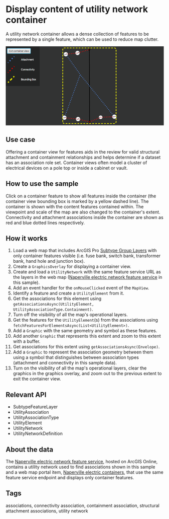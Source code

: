 # Display content of utility network container

A utility network container allows a dense collection of features to be represented by a single feature, which can be used to reduce map clutter.

![Image of display content of utility network container](DisplayContentOfUtilityNetworkContainer.png)

## Use case

Offering a container view for features aids in the review for valid structural attachment and containment relationships and helps determine if a dataset has an association role set. Container views often model a cluster of electrical devices on a pole top or inside a cabinet or vault.

## How to use the sample

Click on a container feature to show all features inside the container (the container view bounding box is marked by a yellow dashed line).  The container is shown with the content features contained within. The viewpoint and scale of the map are also changed to the container's extent. Connectivity and attachment associations inside the container are shown as red and blue dotted lines respectively.

## How it works

1. Load a web map that includes ArcGIS Pro [Subtype Group Layers](https://pro.arcgis.com/en/pro-app/help/mapping/layer-properties/subtype-layers.htm) with only container features visible (i.e. fuse bank, switch bank, transformer bank, hand hole and junction box).
2. Create a `GraphicsOverlay` for displaying a container view.
3. Create and load a `UtilityNetwork` with the same feature service URL as the layers in the web map ([Naperville electric network feature service](https://sampleserver7.arcgisonline.com/server/rest/services/UtilityNetwork/NapervilleElectric/FeatureServer) in this sample).
4. Add an event handler for the `onMouseClicked` event of the `MapView`.
5. Identify a feature and create a `UtilityElement` from it.
6. Get the associations for this element using `getAssociationsAsync(UtilityElement, UtilityAssociationType.Containment)`.
7. Turn off the visibility of all the map's operational layers.
8. Get the features for the `UtilityElement`(s) from the associations using `fetchFeaturesForElementsAsync(List<UtilityElement>)`.
9. Add a `Graphic` with the same geometry and symbol as these features.
10. Add another `Graphic` that represents this extent and zoom to this extent with a buffer.
11. Get associations for this extent using `getAssociationsAsync(Envelope)`.
12. Add a `Graphic` to represent the association geometry between them using a symbol that distinguishes between association types (attachment and connectivity in this sample data).
13. Turn on the visibility of all the map's operational layers, clear the graphics in the graphics overlay, and zoom out to the previous extent to exit the container view.

## Relevant API

* SubtypeFeatureLayer
* UtilityAssociation
* UtilityAssociationType
* UtilityElement
* UtilityNetwork
* UtilityNetworkDefinition

## About the data

The [Naperville electric network feature service](https://sampleserver7.arcgisonline.com/server/rest/services/UtilityNetwork/NapervilleElectric/FeatureServer), hosted on ArcGIS Online, contains a utility network used to find associations shown in this sample and a web map portal item, [Naperville electric containers](https://sampleserver7.arcgisonline.com/portal/home/item.html?id=813eda749a9444e4a9d833a4db19e1c8), that use the same feature service endpoint and displays only container features.

## Tags

associations, connectivity association, containment association, structural attachment associations, utility network
